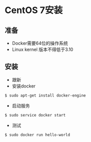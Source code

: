 # CentOS 7安装

## 准备
- Docker需要64位的操作系统
- Linux kernel 版本不得低于3.10

## 安装
- 跟新
- 安装docker
```bash
$ sudo apt-get install docker-engine
```

- 启动服务
```bash
$ sudo service docker start
```

- 测试
```bash
$ sudo docker run hello-world


